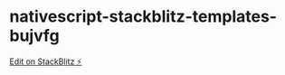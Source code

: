 # nativescript-stackblitz-templates-bujvfg

[Edit on StackBlitz ⚡️](https://stackblitz.com/edit/nativescript-stackblitz-templates-bujvfg)